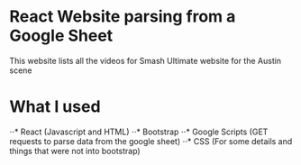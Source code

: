 # React Website parsing from a Google Sheet
This website lists all the videos for Smash Ultimate website for the Austin scene

# What I used
⋅⋅* React (Javascript and HTML)
⋅⋅* Bootstrap
⋅⋅* Google Scripts (GET requests to parse data from the google sheet)
⋅⋅* CSS (For some details and things that were not into bootstrap)
